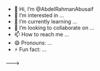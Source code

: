 - 👋 Hi, I’m @AbdelRahmanAbusaif
- 👀 I’m interested in ...
- 🌱 I’m currently learning ...
- 💞️ I’m looking to collaborate on ...
- 📫 How to reach me ...
- 😄 Pronouns: ...
- ⚡ Fun fact: ...

<!---

## 🌐 Socials:
[![Facebook](https://img.shields.io/badge/Facebook-%231877F2.svg?logo=Facebook&logoColor=white)](https://facebook.com/abood.abuseaf.1) [![Instagram](https://img.shields.io/badge/Instagram-%23E4405F.svg?logo=Instagram&logoColor=white)](https://instagram.com/im_dev_abood) [![LinkedIn](https://img.shields.io/badge/LinkedIn-%230077B5.svg?logo=linkedin&logoColor=white)](https://linkedin.com/in/abdelrahman-abusaif-149986270) 

# 💻 Tech Stack:
![C#](https://img.shields.io/badge/c%23-%23239120.svg?style=for-the-badge&logo=csharp&logoColor=white) ![C++](https://img.shields.io/badge/c++-%2300599C.svg?style=for-the-badge&logo=c%2B%2B&logoColor=white) ![.Net](https://img.shields.io/badge/.NET-5C2D91?style=for-the-badge&logo=.net&logoColor=white) ![Blazor](https://img.shields.io/badge/blazor-%235C2D91.svg?style=for-the-badge&logo=blazor&logoColor=white) ![Krita](https://img.shields.io/badge/Krita-203759?style=for-the-badge&logo=krita&logoColor=EEF37B)
# 📊 GitHub Stats:
![](https://github-readme-stats.vercel.app/api?username=AbdelRahmanAbusaif&theme=merko&hide_border=false&include_all_commits=true&count_private=true)<br/>
![](https://github-readme-streak-stats.herokuapp.com/?user=AbdelRahmanAbusaif&theme=merko&hide_border=false)<br/>
![](https://github-readme-stats.vercel.app/api/top-langs/?username=AbdelRahmanAbusaif&theme=merko&hide_border=false&include_all_commits=true&count_private=true&layout=compact)

---
[![](https://visitcount.itsvg.in/api?id=AbdelRahmanAbusaif&icon=0&color=0)](https://visitcount.itsvg.in)

<!-- Proudly created with GPRM ( https://gprm.itsvg.in ) -->
--->
